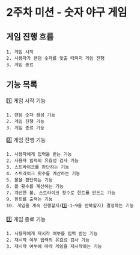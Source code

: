 # 2주차 미션 - 숫자 야구 게임

## 게임 진행 흐름

    1. 게임 시작
    2. 사용자가 랜덤 숫자를 맞출 때까지 게임 진행
    3. 게임 종료

## 기능 목록

1️⃣ 게임 시작 기능

    1. 랜덤 숫자 생성 기능
    2. 게임 진행 기능
    3. 게임 종료 기능

 2️⃣ 게임 진행 기능
    
    1. 사용자에게 입력을 받는 기능
    2. 사용자 입력의 유효성 검사 기능
    3. 스트라이크를 판단하는 기능
    4. 스트라이크 횟수를 계산하는 기능
    5. 볼을 판단하는 기능
    6. 볼 횟수를 계산하는 기능
    7. 계산한 볼, 스트라이크 횟수로 힌트를 만드는 기능
    9. 힌트를 출력는 기능
    10. 게임을 계속 진행할지(3️⃣-1~9을 반복할지) 결정하는 기능

3️⃣ 게임 종료 기능

    1. 사용자에게 재시작 여부를 입력 받는 기능
    2. 재시작 여부 입력의 유효성 검사 기능
    3. 재시작 여부에 따라 게임을 재시작하는 기능
    